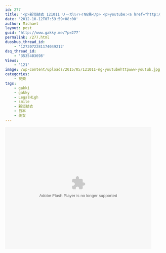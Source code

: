 ```yaml
---
id: 277
title: '<p>新垣結衣 121011 リーガルハイNG集</p> <p>youtube:<a href="http://www.youtube.com/watch?v=POIYQ8VUh6M" target="_blank">http://www.youtube.com/watch?v=POIYQ8VUh6M</a> </p>'
date: '2012-10-12T07:59:59+08:00'
author: Michael
layout: post
guid: 'http://www.gakky.me/?p=277'
permalink: /277.html
duoshuo_thread_id:
    - '1272072281174049212'
dsq_thread_id:
    - '3535403698'
Views:
    - '121'
image: /wp-content/uploads/2015/05/121011-ng-youtubehttpwww-youtub.jpg
categories:
    - 视频
tags:
    - gakki
    - gakky
    - LegalHigh
    - smile
    - 新垣结衣
    - 日本
    - 美女
---
```


<object height="394" width="473"><param name="allowscriptaccess" value="sameDomain"></param><param name="wmode" value="transparent"></param><param name="movie" value="http://player.youku.com/player.php/sid/115196129/v.swf"></param><param name="allowfullscreen" value="true"></param><embed allowfullscreen="true" allowscriptaccess="sameDomain" height="394" src="http://player.youku.com/player.php/sid/115196129/v.swf" type="application/x-shockwave-flash" width="473" wmode="transparent"></embed></object>